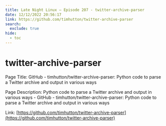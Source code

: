 ```yaml
---
title: Late Night Linux – Episode 207 - twitter-archive-parser
date: 12/12/2022 20:56:17
link: https://github.com/timhutton/twitter-archive-parser
search:
  exclude: true
hide:
  - toc
---
```


# twitter-archive-parser

Page Title: GitHub - timhutton/twitter-archive-parser: Python code to parse a Twitter archive and output in various ways

Page Description: Python code to parse a Twitter archive and output in various ways - GitHub - timhutton/twitter-archive-parser: Python code to parse a Twitter archive and output in various ways 

Link: [https://github.com/timhutton/twitter-archive-parser](https://github.com/timhutton/twitter-archive-parser)